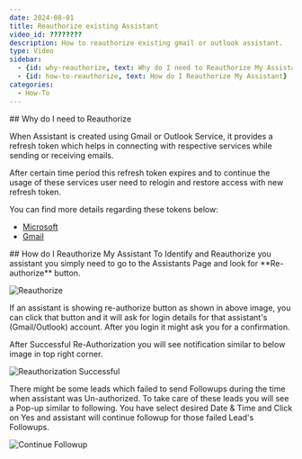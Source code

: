 ```yaml
---
date: 2024-08-01
title: Reauthorize existing Assistant
video_id: ????????
description: How to reauthorize existing gmail or outlook assistant.
type: Video
sidebar:
  - {id: why-reauthorize, text: Why do I need to Reauthorize My Assistant}
  - {id: how-to-reauthorize, text: How do I Reauthorize My Assistant}
categories:
  - How-To
---
```


<a name="why-reauthorize"/>
## Why do I need to Reauthorize

When Assistant is created using Gmail or Outlook Service, it provides a refresh token which helps in connecting with respective services while sending or receiving emails.

After certain time period this refresh token expires and to continue the usage of these services user need to relogin and restore access with new refresh token.

You can find more details regarding these tokens below:
- [Microsoft](https://learn.microsoft.com/en-us/entra/identity-platform/refresh-tokens)
- [Gmail](https://developers.google.com/identity/protocols/oauth2)

<a name="how-to-reauthorize"/>
## How do I Reauthorize My Assistant
To Identify and Reauthorize you assistant you simply need to go to the Assistants Page and look for **Re-authorize** button.

![Reauthorize](../../images/reauthorize.png)

If an assistant is showing re-authorize button as shown in above image, you can click that button and it will ask for login details for that assistant's (Gmail/Outlook) account. After you login it might ask you for a confirmation.

After Successful Re-Authorization you will see notification similar to below image in top right corner.

![Reauthorization Successful](../../images/reuathorization_successful.png)

There might be some leads which failed to send Followups during the time when assistant was Un-authorized. To take care of these leads you will see a Pop-up similar to following. You have select desired Date & Time and Click on Yes and assistant will continue followup for those failed Lead's Followups.

![Continue Followup](../../images/continue_followup.png)